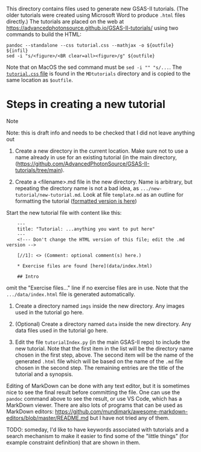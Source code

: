 This directory contains files used to generate new GSAS-II tutorials. (The older tutorials were created using Microsoft Word to produce `.html` files directly.)
The tutorials are placed on the web at
https://advancedphotonsource.github.io/GSAS-II-tutorials/<subdir> using two commands to build the HTML:

    pandoc --standalone --css tutorial.css --mathjax -o ${outfile}  ${infil}
    sed -i "s/<figure>/<BR clear=all><figure>/g" ${outfile}

Note that on MacOS the sed command must be `sed -i "" "s/...`. The [`tutorial.css` file](https://github.com/AdvancedPhotonSource/GSAS-II-tutorials/blob/main/MDtutorials/tutorial.css) is found in the `MDtutorials` directory and is copied to the same location as `$outfile`.

# Steps in creating a new tutorial

> [!NOTE] 
> Note: this is draft info and needs to be checked that I did not leave anything out

1. Create a new directory in the current location. Make sure not to use a name already in use for an existing tutorial (in the main directory, (https://github.com/AdvancedPhotonSource/GSAS-II-tutorials/tree/main). 

1. Create a &lt;filename&gt;.md file in the new directory. Name is arbitrary, but repeating the directory name is not a bad idea, as `.../new-tutorial/new-tutorial.md`. Look at file `template.md` as an outline for formatting the tutorial ([formatted version is here](https://advancedphotonsource.github.io/GSAS-II-tutorials/tutorial_template/tutorial.html))

Start the new tutorial file with content like this:

        ---
        title: "Tutorial: ...anything you want to put here"
        ---
        <!--- Don't change the HTML version of this file; edit the .md version -->

        [//1]: <> (Comment: optional comment(s) here.)
        
        * Exercise files are found [here](data/index.html)
        
        ## Intro

omit the "Exercise files..." line if no exercise files are in use. Note that the `.../data/index.html` file is generated automatically.
    
1. Create a directory named `imgs` inside the new directory. Any images used in the tutorial go here. 

1. (Optional) Create a directory named `data` inside the new directory. Any data files used in the tutorial go here. 

1. Edit the file `tutorialIndex.py` (in the main GSAS-II repo) to include the new tutorial. Note that the first item in the list will be the directory name chosen in the first step, above. The second item will be the name of the generated `.html` file which will be based on the name of the `.md` file chosen in the second step. The remaining entries are the title of the tutorial and a synopsis. 


Editing of MarkDown can be done with any text editor, but it is sometimes nice to see the final result before committing the file. One can use the `pandoc` command above to see the result, or use VS Code, which has a MarkDown viewer. There are also lots of programs that can be used as MarkDown editors: https://github.com/mundimark/awesome-markdown-editors/blob/master/README.md
but I have not tried any of them.


TODO: someday, I'd like to have keywords associated with tutorials and a search mechanism to make it easier to find some of the "little things" (for example constraint definition) that are shown in them. 


